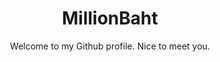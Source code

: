 <h1 align="center">MillionBaht</h1>
<p align="center">Welcome to my Github profile. Nice to meet you.</p>
